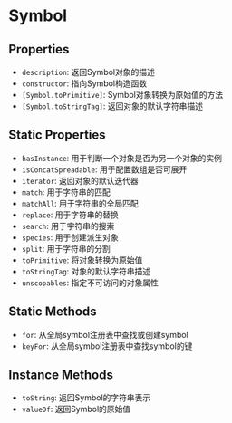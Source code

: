 # Symbol

## Properties
- `description`: 返回Symbol对象的描述
- `constructor`: 指向Symbol构造函数
- `[Symbol.toPrimitive]`: Symbol对象转换为原始值的方法
- `[Symbol.toStringTag]`: 返回对象的默认字符串描述

## Static Properties
- `hasInstance`: 用于判断一个对象是否为另一个对象的实例
- `isConcatSpreadable`: 用于配置数组是否可展开
- `iterator`: 返回对象的默认迭代器
- `match`: 用于字符串的匹配
- `matchAll`: 用于字符串的全局匹配
- `replace`: 用于字符串的替换
- `search`: 用于字符串的搜索
- `species`: 用于创建派生对象
- `split`: 用于字符串的分割
- `toPrimitive`: 将对象转换为原始值
- `toStringTag`: 对象的默认字符串描述
- `unscopables`: 指定不可访问的对象属性

## Static Methods
- `for`: 从全局symbol注册表中查找或创建symbol
- `keyFor`: 从全局symbol注册表中查找symbol的键

## Instance Methods
- `toString`: 返回Symbol的字符串表示
- `valueOf`: 返回Symbol的原始值 